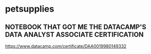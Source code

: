 # petsupplies

## NOTEBOOK THAT GOT ME THE DATACAMP'S DATA ANALYST ASSOCIATE CERTIFICATION

https://www.datacamp.com/certificate/DAA0019980149332
